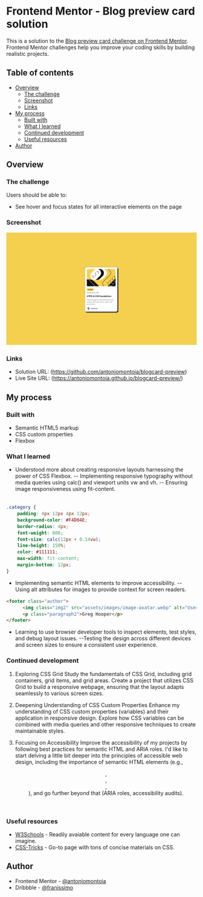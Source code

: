 # Frontend Mentor - Blog preview card solution

This is a solution to the [Blog preview card challenge on Frontend Mentor](https://www.frontendmentor.io/challenges/blog-preview-card-ckPaj01IcS). Frontend Mentor challenges help you improve your coding skills by building realistic projects. 

## Table of contents

- [Overview](#overview)
  - [The challenge](#the-challenge)
  - [Screenshot](#screenshot)
  - [Links](#links)
- [My process](#my-process)
  - [Built with](#built-with)
  - [What I learned](#what-i-learned)
  - [Continued development](#continued-development)
  - [Useful resources](#useful-resources)
- [Author](#author)

## Overview

### The challenge

Users should be able to:

- See hover and focus states for all interactive elements on the page

### Screenshot

![](./screenshot.png)

### Links

- Solution URL: (https://github.com/antoniomontoia/blogcard-preview)
- Live Site URL: (https://antoniomontoia.github.io/blogcard-preview/)

## My process

### Built with

- Semantic HTML5 markup
- CSS custom properties
- Flexbox

### What I learned
- Understood more about creating responsive layouts harnessing the power of CSS Flexbox.
-- Implementing responsive typography without media queries using calc() and viewport units vw and vh.
-- Ensuring image responsiveness using fit-content.

```css

.category {
    padding: 4px 12px 4px 12px;
    background-color: #F4D04E;
    border-radius: 4px;
    font-weight: 800;
    font-size: calc(12px + 0.14vw);
    line-height: 150%;
    color: #111111;
    max-width: fit-content;
    margin-bottom: 12px;
}

```


- Implementing semantic HTML elements to improve accessibility.
-- Using alt attributes for images to provide context for screen readers.

```html
<footer class="author">
      <img class="img2" src="assets/images/image-avatar.webp" alt="User photo">
      <p class="paragraph2">Greg Hooper</p>
</footer>
```

- Learning to use browser developer tools to inspect elements, test styles, and debug layout issues.
--Testing the design across different devices and screen sizes to ensure a consistent user experience.

### Continued development

1. Exploring CSS Grid
Study the fundamentals of CSS Grid, including grid containers, grid items, and grid areas.
Create a project that utilizes CSS Grid to build a responsive webpage, ensuring that the layout adapts seamlessly to various screen sizes.

2. Deepening Understanding of CSS Custom Properties
Enhance my understanding of CSS custom properties (variables) and their application in responsive design. Explore how CSS variables can be combined with media queries and other responsive techniques to create maintainable styles.

3. Focusing on Accessibility
Improve the accessibility of my projects by following best practices for semantic HTML and ARIA roles. I'd like to start delving a little bit deeper into the principles of accessible web design, including the importance of semantic HTML elements (e.g., <header>, <nav>, <main>, <footer>), and go further beyond that (ARIA roles, accessibility audits).

### Useful resources

- [W3Schools](www.w3schools.com) - Readily avaiable content for every language one can imagine.
- [CSS-Tricks](https://css-tricks.com/) - Go-to page with tons of concise materials on CSS.

## Author

- Frontend Mentor - [@antoniomontoia](https://www.frontendmentor.io/profile/antoniomontoia)
- Dribbble - [@franissimo](https://www.dribbble.com/franissimo)
